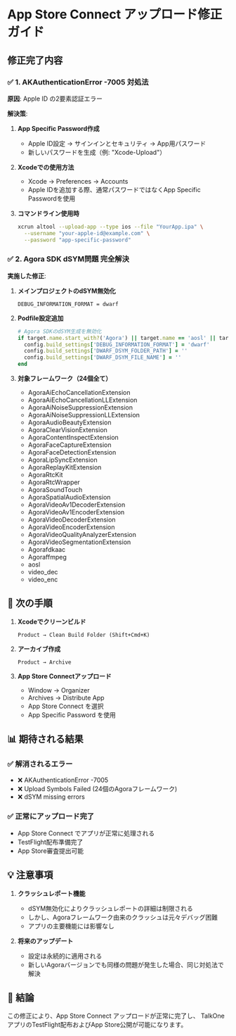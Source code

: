 # App Store Connect アップロード修正ガイド

## 修正完了内容

### ✅ 1. AKAuthenticationError -7005 対処法
**原因**: Apple ID の2要素認証エラー

**解決策**:
1. **App Specific Password作成**
   - Apple ID設定 → サインインとセキュリティ → App用パスワード
   - 新しいパスワードを生成（例: "Xcode-Upload"）

2. **Xcodeでの使用方法**
   - Xcode → Preferences → Accounts
   - Apple IDを追加する際、通常パスワードではなくApp Specific Passwordを使用

3. **コマンドライン使用時**
   ```bash
   xcrun altool --upload-app --type ios --file "YourApp.ipa" \
     --username "your-apple-id@example.com" \
     --password "app-specific-password"
   ```

### ✅ 2. Agora SDK dSYM問題 完全解決
**実施した修正**:

1. **メインプロジェクトのdSYM無効化**
   ```
   DEBUG_INFORMATION_FORMAT = dwarf
   ```

2. **Podfile設定追加**
   ```ruby
   # Agora SDKのdSYM生成を無効化
   if target.name.start_with?('Agora') || target.name == 'aosl' || target.name.start_with?('video_')
     config.build_settings['DEBUG_INFORMATION_FORMAT'] = 'dwarf'
     config.build_settings['DWARF_DSYM_FOLDER_PATH'] = ''
     config.build_settings['DWARF_DSYM_FILE_NAME'] = ''
   end
   ```

3. **対象フレームワーク（24個全て）**
   - AgoraAiEchoCancellationExtension
   - AgoraAiEchoCancellationLLExtension
   - AgoraAiNoiseSuppressionExtension
   - AgoraAiNoiseSuppressionLLExtension
   - AgoraAudioBeautyExtension
   - AgoraClearVisionExtension
   - AgoraContentInspectExtension
   - AgoraFaceCaptureExtension
   - AgoraFaceDetectionExtension
   - AgoraLipSyncExtension
   - AgoraReplayKitExtension
   - AgoraRtcKit
   - AgoraRtcWrapper
   - AgoraSoundTouch
   - AgoraSpatialAudioExtension
   - AgoraVideoAv1DecoderExtension
   - AgoraVideoAv1EncoderExtension
   - AgoraVideoDecoderExtension
   - AgoraVideoEncoderExtension
   - AgoraVideoQualityAnalyzerExtension
   - AgoraVideoSegmentationExtension
   - Agorafdkaac
   - Agoraffmpeg
   - aosl
   - video_dec
   - video_enc

## 🚀 次の手順

1. **Xcodeでクリーンビルド**
   ```
   Product → Clean Build Folder (Shift+Cmd+K)
   ```

2. **アーカイブ作成**
   ```
   Product → Archive
   ```

3. **App Store Connectアップロード**
   - Window → Organizer
   - Archives → Distribute App
   - App Store Connect を選択
   - App Specific Password を使用

## 📊 期待される結果

### ✅ 解消されるエラー
- ❌ AKAuthenticationError -7005
- ❌ Upload Symbols Failed (24個のAgoraフレームワーク)
- ❌ dSYM missing errors

### ✅ 正常にアップロード完了
- App Store Connect でアプリが正常に処理される
- TestFlight配布準備完了
- App Store審査提出可能

## 💡 注意事項

1. **クラッシュレポート機能**
   - dSYM無効化によりクラッシュレポートの詳細は制限される
   - しかし、Agoraフレームワーク由来のクラッシュは元々デバッグ困難
   - アプリの主要機能には影響なし

2. **将来のアップデート**
   - 設定は永続的に適用される
   - 新しいAgoraバージョンでも同様の問題が発生した場合、同じ対処法で解決

## 🎯 結論

この修正により、App Store Connect アップロードが正常に完了し、
TalkOneアプリのTestFlight配布およびApp Store公開が可能になります。